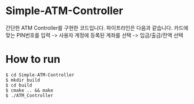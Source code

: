 # Simple-ATM-Controller
간단한 ATM Controller를 구현한 코드입니다.
파이프라인은 다음과 같습니다.
카드에 맞는 PIN번호를 입력 -> 사용자 계정에 등록된 계좌를 선택 -> 입금/출금/잔액 선택

# How to run
`$ cd Simple-ATM-Controller`  
`$ mkdir build`  
`$ cd build`  
`$ cmake .. && make`  
`$ ./ATM_Controller`
